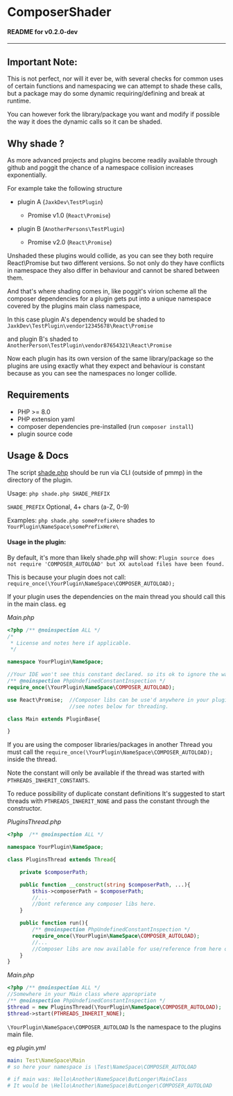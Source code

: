 # ComposerShader

#### README for v0.2.0-dev

---

## Important Note:
This is not perfect, nor will it ever be,
with several checks for common uses of certain functions and namespacing we can attempt to shade these calls,
but a package may do some dynamic requiring/defining and break at runtime.

You can however fork the library/package you want and modify if possible the way it does the dynamic calls so it can be shaded.

## Why shade ?
As more advanced projects and plugins become readily available through github and poggit the chance of a namespace collision increases exponentially.

For example take the following structure

- plugin A (`JaxkDev\TestPlugin`)
  - Promise v1.0 (`React\Promise`)


- plugin B (`AnotherPersons\TestPlugin`)
  - Promise v2.0 (`React\Promise`)

Unshaded these plugins would collide, as you can see they both require React\Promise but two different versions.
So not only do they have conflicts in namespace they also differ in behaviour and cannot be shared between them.

And that's where shading comes in, like poggit's virion scheme all the composer dependencies for a plugin gets put into a unique namespace covered by the plugins main class namespace,

In this case plugin A's dependency would be shaded to `JaxkDev\TestPlugin\vendor12345678\React\Promise`

and plugin B's shaded to `AnotherPerson\TestPlugin\vendor87654321\React\Promise`

Now each plugin has its own version of the same library/package so the plugins are using exactly what they expect and behaviour is constant because
as you can see the namespaces no longer collide.

## Requirements
- PHP >= 8.0
- PHP extension yaml
- composer dependencies pre-installed (run `composer install`)
- plugin source code

## Usage & Docs

The script [shade.php](shade.php) should be run via CLI (outside of pmmp) in the directory of the plugin.

Usage: `php shade.php SHADE_PREFIX`

`SHADE_PREFIX` Optional, 4+ chars (a-Z, 0-9)

Examples:
`php shade.php somePrefixHere` shades to `YourPlugin\NameSpace\somePrefixHere\`

#### Usage in the plugin:

By default, it's more than likely shade.php will show:
`Plugin source does not require 'COMPOSER_AUTOLOAD' but XX autoload files have been found.`

This is because your plugin does not call: `require_once(\YourPlugin\NameSpace\COMPOSER_AUTOLOAD);`

If your plugin uses the dependencies on the main thread you should call this in the main class.
eg

*Main.php*

```php
<?php /** @noinspection ALL */
/*
 * License and notes here if applicable.
 */

namespace YourPlugin\NameSpace;

//Your IDE won't see this constant declared. so its ok to ignore the warning.
/** @noinspection PhpUndefinedConstantInspection */
require_once(\YourPlugin\NameSpace\COMPOSER_AUTOLOAD);

use React\Promise;  //Composer libs can be use'd anywhere in your plugin
                    //see notes below for threading.

class Main extends PluginBase{

}
```

If you are using the composer libraries/packages in another Thread you must call the `require_once(\YourPlugin\NameSpace\COMPOSER_AUTOLOAD);` inside the thread.

Note the constant will only be available if the thread was started with `PTHREADS_INHERIT_CONSTANTS`.

To reduce possibility of duplicate constant definitions It's suggested to start threads with `PTHREADS_INHERIT_NONE` and
pass the constant through the constructor.

*PluginsThread.php*
```php
<?php  /** @noinspection ALL */

namespace YourPlugin\NameSpace;

class PluginsThread extends Thread{

    private $composerPath;

    public function __construct(string $composerPath, ...){
        $this->composerPath = $composerPath;
        //...
        //Dont reference any composer libs here.
    }

    public function run(){
        /** @noinspection PhpUndefinedConstantInspection */
        require_once(\YourPlugin\NameSpace\COMPOSER_AUTOLOAD);
        //...
        //Composer libs are now available for use/reference from here onwards.
    }
}
```

*Main.php*
```php
<?php /** @noinspection ALL */
//Somewhere in your Main class where appropriate
/** @noinspection PhpUndefinedConstantInspection */
$thread = new PluginsThread(\YourPlugin\NameSpace\COMPOSER_AUTOLOAD);
$thread->start(PTHREADS_INHERIT_NONE);
```

`\YourPlugin\NameSpace\COMPOSER_AUTOLOAD` Is the namespace to the plugins main file.

eg *plugin.yml*
```yaml
main: Test\NameSpace\Main
# so here your namespace is \Test\NameSpace\COMPOSER_AUTOLOAD

# if main was: Hello\Another\NameSpace\ButLonger\MainClass
# It would be \Hello\Another\NameSpace\ButLonger\COMPOSER_AUTOLOAD
```